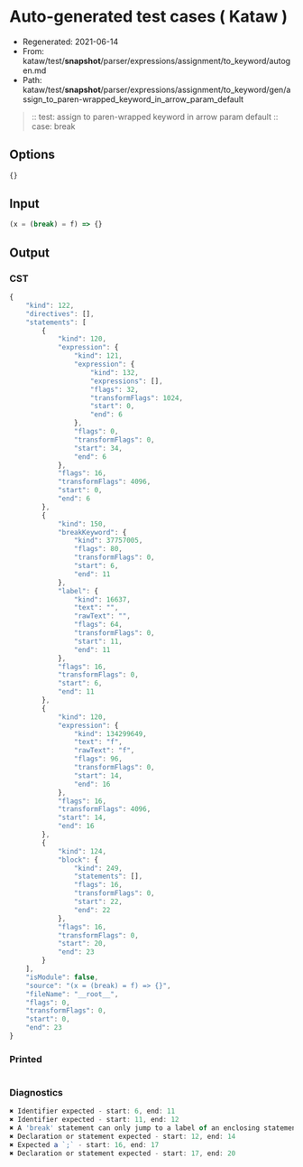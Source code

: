 # Auto-generated test cases ( Kataw )
- Regenerated: 2021-06-14
- From: kataw/test/__snapshot__/parser/expressions/assignment/to_keyword/autogen.md
- Path: kataw/test/__snapshot__/parser/expressions/assignment/to_keyword/gen/assign_to_paren-wrapped_keyword_in_arrow_param_default
> :: test: assign to paren-wrapped keyword in arrow param default
> :: case: break
## Options

`````js
{}
`````
## Input

`````js
(x = (break) = f) => {}
`````
## Output

### CST

```javascript
{
    "kind": 122,
    "directives": [],
    "statements": [
        {
            "kind": 120,
            "expression": {
                "kind": 121,
                "expression": {
                    "kind": 132,
                    "expressions": [],
                    "flags": 32,
                    "transformFlags": 1024,
                    "start": 0,
                    "end": 6
                },
                "flags": 0,
                "transformFlags": 0,
                "start": 34,
                "end": 6
            },
            "flags": 16,
            "transformFlags": 4096,
            "start": 0,
            "end": 6
        },
        {
            "kind": 150,
            "breakKeyword": {
                "kind": 37757005,
                "flags": 80,
                "transformFlags": 0,
                "start": 6,
                "end": 11
            },
            "label": {
                "kind": 16637,
                "text": "",
                "rawText": "",
                "flags": 64,
                "transformFlags": 0,
                "start": 11,
                "end": 11
            },
            "flags": 16,
            "transformFlags": 0,
            "start": 6,
            "end": 11
        },
        {
            "kind": 120,
            "expression": {
                "kind": 134299649,
                "text": "f",
                "rawText": "f",
                "flags": 96,
                "transformFlags": 0,
                "start": 14,
                "end": 16
            },
            "flags": 16,
            "transformFlags": 4096,
            "start": 14,
            "end": 16
        },
        {
            "kind": 124,
            "block": {
                "kind": 249,
                "statements": [],
                "flags": 16,
                "transformFlags": 0,
                "start": 22,
                "end": 22
            },
            "flags": 16,
            "transformFlags": 0,
            "start": 20,
            "end": 23
        }
    ],
    "isModule": false,
    "source": "(x = (break) = f) => {}",
    "fileName": "__root__",
    "flags": 0,
    "transformFlags": 0,
    "start": 0,
    "end": 23
}
```

### Printed

```javascript

```

### Diagnostics

```javascript
✖ Identifier expected - start: 6, end: 11
✖ Identifier expected - start: 11, end: 12
✖ A 'break' statement can only jump to a label of an enclosing statement - start: 11, end: 12
✖ Declaration or statement expected - start: 12, end: 14
✖ Expected a `;` - start: 16, end: 17
✖ Declaration or statement expected - start: 17, end: 20

```


